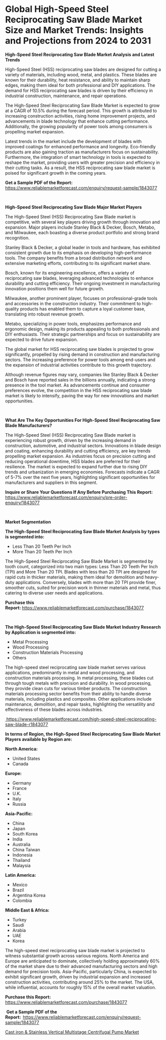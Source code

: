<p><h1>Global High-Speed Steel Reciprocating Saw Blade Market Size and Market Trends: Insights and Projections from 2024 to 2031</h1></p><p><strong>High-Speed Steel Reciprocating Saw Blade Market Analysis and Latest Trends</strong></p>
<p><p>High-Speed Steel (HSS) reciprocating saw blades are designed for cutting a variety of materials, including wood, metal, and plastics. These blades are known for their durability, heat resistance, and ability to maintain sharp edges, making them ideal for both professional and DIY applications. The demand for HSS reciprocating saw blades is driven by their efficiency in industrial construction, maintenance, and repair operations.</p><p>The High-Speed Steel Reciprocating Saw Blade Market is expected to grow at a CAGR of 10.5% during the forecast period. This growth is attributed to increasing construction activities, rising home improvement projects, and advancements in blade technology that enhance cutting performance. Additionally, the growing popularity of power tools among consumers is propelling market expansion. </p><p>Latest trends in the market include the development of blades with improved coatings for enhanced performance and longevity. Eco-friendly products are also gaining traction as manufacturers focus on sustainability. Furthermore, the integration of smart technology in tools is expected to reshape the market, providing users with greater precision and efficiency in their cutting tasks. As a result, the HSS reciprocating saw blade market is poised for significant growth in the coming years.</p></p>
<p><strong>Get a Sample PDF of the Report:&nbsp;</strong> <a href="https://www.reliablemarketforecast.com/enquiry/request-sample/1843077?utm_campaign=1890&utm_medium=2&utm_source=Github&utm_content=ia&utm_term=01012025&utm_id=high-speed-steel-reciprocating-saw-blade">https://www.reliablemarketforecast.com/enquiry/request-sample/1843077</a></p>
<p>&nbsp;</p>
<p><strong>High-Speed Steel Reciprocating Saw Blade Major Market Players</strong></p>
<p><p>The High-Speed Steel (HSS) Reciprocating Saw Blade market is competitive, with several key players driving growth through innovation and expansion. Major players include Stanley Black & Decker, Bosch, Metabo, and Milwaukee, each boasting a diverse product portfolio and strong brand recognition.</p><p>Stanley Black & Decker, a global leader in tools and hardware, has exhibited consistent growth due to its emphasis on developing high-performance tools. The company benefits from a broad distribution network and extensive marketing efforts, contributing to its significant market share. </p><p>Bosch, known for its engineering excellence, offers a variety of reciprocating saw blades, leveraging advanced technologies to enhance durability and cutting efficiency. Their ongoing investment in manufacturing innovation positions them well for future growth.</p><p>Milwaukee, another prominent player, focuses on professional-grade tools and accessories in the construction industry. Their commitment to high-quality products has enabled them to capture a loyal customer base, translating into robust revenue growth.</p><p>Metabo, specializing in power tools, emphasizes performance and ergonomic design, making its products appealing to both professionals and DIY enthusiasts. Their strategic partnerships and focus on sustainability are expected to drive future expansion.</p><p>The global market for HSS reciprocating saw blades is projected to grow significantly, propelled by rising demand in construction and manufacturing sectors. The increasing preference for power tools among end-users and the expansion of industrial activities contribute to this growth trajectory.</p><p>Although revenue figures may vary, companies like Stanley Black & Decker and Bosch have reported sales in the billions annually, indicating a strong presence in the tool market. As advancements continue and consumer preferences evolve, the competition in the HSS reciprocating saw blade market is likely to intensify, paving the way for new innovations and market opportunities.</p></p>
<p>&nbsp;</p>
<p><strong>What Are The Key Opportunities For High-Speed Steel Reciprocating Saw Blade Manufacturers?</strong></p>
<p><p>The High-Speed Steel (HSS) Reciprocating Saw Blade market is experiencing robust growth, driven by the increasing demand in construction, automotive, and industrial sectors. Innovations in blade design and coating, enhancing durability and cutting efficiency, are key trends propelling market expansion. As industries focus on precision cutting and reducing operational downtime, HSS blades are preferred for their resilience. The market is expected to expand further due to rising DIY trends and urbanization in emerging economies. Forecasts indicate a CAGR of 5-7% over the next five years, highlighting significant opportunities for manufacturers and suppliers in this segment.</p></p>
<p><strong>Inquire or Share Your Questions If Any Before Purchasing This Report:</strong> <a href="https://www.reliablemarketforecast.com/enquiry/pre-order-enquiry/1843077?utm_campaign=1890&utm_medium=2&utm_source=Github&utm_content=ia&utm_term=01012025&utm_id=high-speed-steel-reciprocating-saw-blade">https://www.reliablemarketforecast.com/enquiry/pre-order-enquiry/1843077</a></p>
<p>&nbsp;</p>
<p><strong>Market Segmentation</strong></p>
<p><strong>The High-Speed Steel Reciprocating Saw Blade Market Analysis by types is segmented into:</strong></p>
<p><ul><li>Less Than 20 Teeth Per Inch</li><li>More Than 20 Teeth Per Inch</li></ul></p>
<p><p>The High-Speed Steel Reciprocating Saw Blade Market is segmented by tooth count, categorized into two main types: Less Than 20 Teeth Per Inch (TPI) and More Than 20 TPI. Blades with less than 20 TPI are designed for rapid cuts in thicker materials, making them ideal for demolition and heavy-duty applications. Conversely, blades with more than 20 TPI provide finer, smoother cuts, suited for precision work in thinner materials and metal, thus catering to diverse user needs and applications.</p></p>
<p><strong>Purchase this Report:&nbsp;</strong><a href="https://www.reliablemarketforecast.com/purchase/1843077?utm_campaign=1890&utm_medium=2&utm_source=Github&utm_content=ia&utm_term=01012025&utm_id=high-speed-steel-reciprocating-saw-blade">https://www.reliablemarketforecast.com/purchase/1843077</a></p>
<p>&nbsp;</p>
<p><strong>The High-Speed Steel Reciprocating Saw Blade Market Industry Research by Application is segmented into:</strong></p>
<p><ul><li>Metal Processing</li><li>Wood Processing</li><li>Construction Materials Processing</li><li>Others</li></ul></p>
<p><p>The high-speed steel reciprocating saw blade market serves various applications, predominantly in metal and wood processing, and construction materials processing. In metal processing, these blades cut through tough metals with precision and durability. In wood processing, they provide clean cuts for various timber products. The construction materials processing sector benefits from their ability to handle diverse materials, including plastics and composites. Other applications include maintenance, demolition, and repair tasks, highlighting the versatility and effectiveness of these blades across industries.</p></p>
<p><a href="https://www.reliablemarketforecast.com/high-speed-steel-reciprocating-saw-blade-r1843077?utm_campaign=1890&utm_medium=2&utm_source=Github&utm_content=ia&utm_term=01012025&utm_id=high-speed-steel-reciprocating-saw-blade">&nbsp;https://www.reliablemarketforecast.com/high-speed-steel-reciprocating-saw-blade-r1843077</a></p>
<p><strong>In terms of Region, the High-Speed Steel Reciprocating Saw Blade Market Players available by Region are:</strong></p>
<p>
    <p> <strong> North America: </strong>
        <ul>
            <li>United States</li>
            <li>Canada</li>
        </ul>
        </p> 
    <p> <strong> Europe: </strong>
        <ul>
            <li>Germany</li>
            <li>France</li>
            <li>U.K.</li>
            <li>Italy</li>
            <li>Russia</li>
        </ul>
        </p> 
    <p> <strong> Asia-Pacific: </strong>
        <ul>
            <li>China</li>
            <li>Japan</li>
            <li>South Korea</li>
            <li>India</li>
            <li>Australia</li>
            <li>China Taiwan</li>
            <li>Indonesia</li>
            <li>Thailand</li>
            <li>Malaysia</li>
        </ul>
        </p> 
    <p> <strong> Latin America: </strong>
        <ul>
            <li>Mexico</li>
            <li>Brazil</li>
            <li>Argentina Korea</li>
            <li>Colombia</li>
        </ul>
        </p> 
    <p> <strong> Middle East & Africa: </strong>
        <ul>
            <li>Turkey</li>
            <li>Saudi</li>
            <li>Arabia</li>
            <li>UAE</li>
            <li>Korea</li>
        </ul>
    </p>
    </p>
<p><p>The high-speed steel reciprocating saw blade market is projected to witness substantial growth across various regions. North America and Europe are anticipated to dominate, collectively holding approximately 60% of the market share due to their advanced manufacturing sectors and high demand for precision tools. Asia-Pacific, particularly China, is expected to exhibit significant growth, driven by industrial expansion and increased construction activities, contributing around 25% to the market. The USA, while influential, accounts for roughly 15% of the overall market valuation.</p></p>
<p><strong>Purchase this Report: </strong><a href="https://www.reliablemarketforecast.com/purchase/1843077?utm_campaign=1890&utm_medium=2&utm_source=Github&utm_content=ia&utm_term=01012025&utm_id=high-speed-steel-reciprocating-saw-blade">https://www.reliablemarketforecast.com/purchase/1843077</a></p>
<p>&nbsp;<strong>Get a Sample PDF of the Report:&nbsp;&nbsp;</strong><a href="https://www.reliablemarketforecast.com/enquiry/request-sample/1843077?utm_campaign=1890&utm_medium=2&utm_source=Github&utm_content=ia&utm_term=01012025&utm_id=high-speed-steel-reciprocating-saw-blade">https://www.reliablemarketforecast.com/enquiry/request-sample/1843077</a></p>
<p><strong></strong></p>
<p><p><a href="https://github.com/lylyparadise/Market-Research-Report-List-5/blob/main/cast-iron-stainless-vertical-multistage-centrifugal-pump-market.md?utm_campaign=1890&utm_medium=2&utm_source=Github&utm_content=ia&utm_term=01012025&utm_id=high-speed-steel-reciprocating-saw-blade">Cast iron & Stainless Vertical Multistage Centrifugal Pump Market</a></p></p>